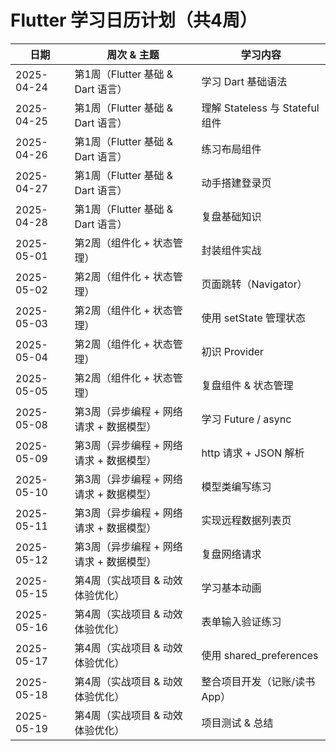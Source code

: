 # Flutter 学习日历计划（共4周）

| 日期 | 周次 & 主题 | 学习内容 |
|------|-------------|----------|
| 2025-04-24 | 第1周（Flutter 基础 & Dart 语言） | 学习 Dart 基础语法 |
| 2025-04-25 | 第1周（Flutter 基础 & Dart 语言） | 理解 Stateless 与 Stateful 组件 |
| 2025-04-26 | 第1周（Flutter 基础 & Dart 语言） | 练习布局组件 |
| 2025-04-27 | 第1周（Flutter 基础 & Dart 语言） | 动手搭建登录页 |
| 2025-04-28 | 第1周（Flutter 基础 & Dart 语言） | 复盘基础知识 |
| 2025-05-01 | 第2周（组件化 + 状态管理） | 封装组件实战 |
| 2025-05-02 | 第2周（组件化 + 状态管理） | 页面跳转（Navigator） |
| 2025-05-03 | 第2周（组件化 + 状态管理） | 使用 setState 管理状态 |
| 2025-05-04 | 第2周（组件化 + 状态管理） | 初识 Provider |
| 2025-05-05 | 第2周（组件化 + 状态管理） | 复盘组件 & 状态管理 |
| 2025-05-08 | 第3周（异步编程 + 网络请求 + 数据模型） | 学习 Future / async |
| 2025-05-09 | 第3周（异步编程 + 网络请求 + 数据模型） | http 请求 + JSON 解析 |
| 2025-05-10 | 第3周（异步编程 + 网络请求 + 数据模型） | 模型类编写练习 |
| 2025-05-11 | 第3周（异步编程 + 网络请求 + 数据模型） | 实现远程数据列表页 |
| 2025-05-12 | 第3周（异步编程 + 网络请求 + 数据模型） | 复盘网络请求 |
| 2025-05-15 | 第4周（实战项目 & 动效体验优化） | 学习基本动画 |
| 2025-05-16 | 第4周（实战项目 & 动效体验优化） | 表单输入验证练习 |
| 2025-05-17 | 第4周（实战项目 & 动效体验优化） | 使用 shared_preferences |
| 2025-05-18 | 第4周（实战项目 & 动效体验优化） | 整合项目开发（记账/读书App） |
| 2025-05-19 | 第4周（实战项目 & 动效体验优化） | 项目测试 & 总结 |